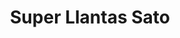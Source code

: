 ---
title: "Super Llantas Sato"
url: /mazatlan/super-llantas-sato/
shop: reparación de automóviles
---